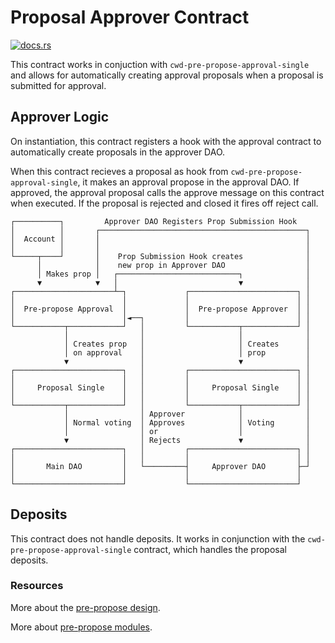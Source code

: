 # Proposal Approver Contract

[![docs.rs](https://img.shields.io/docsrs/dao-pre-propose-approver)](https://docs.rs/dao-pre-propose-approver/latest/dao_pre_propose_approver/)

This contract works in conjuction with `cwd-pre-propose-approval-single` and allows for automatically creating approval proposals when a proposal is submitted for approval.

## Approver Logic

On instantiation, this contract registers a hook with the approval contract to automatically create proposals in the approver DAO.

When this contract recieves a proposal as hook from `cwd-pre-propose-approval-single`, it makes an approval propose in the approval DAO. If approved, the approval proposal calls the approve message on this contract when executed. If the proposal is rejected and closed it fires off reject call.

```text
┌──────────┐         Approver DAO Registers Prop Submission Hook
│          │       ┌──────────────────────────────────────────────┐
│  Account │       │                                              │
│          │       │                                              │
└─────┬────┘       │    Prop Submission Hook creates              │
      │            │    new prop in Approver DAO                  │
      │ Makes prop │   ┌───────────────────────────┐              │
      ▼            ▼   │                           ▼              │
┌──────────────────────┴─┐             ┌────────────────────────┐ │
│                        │             │                        │ │
│  Pre-propose Approval  │             │  Pre-propose Approver  │ │
│                        │◄──┐         │                        │ │
└───────────┬────────────┘   │         └───────────┬────────────┘ │
            │                │                     │              │
            │ Creates prop   │                     │ Creates      │
            │ on approval    │                     │ prop         │
            ▼                │                     ▼              │
┌────────────────────────┐   │         ┌────────────────────────┐ │
│                        │   │         │                        │ │
│     Proposal Single    │   │         │     Proposal Single    │ │
│                        │   │         │                        │ │
└───────────┬────────────┘   │         └───────────┬────────────┘ │
            │                │ Approver            │              │
            │ Normal voting  │ Approves            │ Voting       │
            │                │ or                  │              │
            ▼                │ Rejects             ▼              │
┌────────────────────────┐   │         ┌────────────────────────┐ │
│                        │   │         │                        │ │
│       Main DAO         │   └─────────┤     Approver DAO       ├─┘
│                        │             │                        │
└────────────────────────┘             └────────────────────────┘
```

## Deposits

This contract does not handle deposits. It works in conjunction with the `cwd-pre-propose-approval-single` contract, which handles the proposal deposits.

### Resources

More about the [pre-propose design](https://github.com/DA0-DA0/dao-contracts/wiki/Pre-propose-module-design).

More about [pre-propose modules](https://github.com/DA0-DA0/dao-contracts/wiki/DAO-DAO-Contracts-Design#pre-propose-modules).
